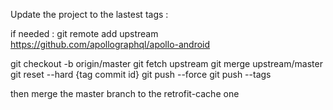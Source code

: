 Update the project to the lastest tags :

if needed : 
git remote add upstream https://github.com/apollographql/apollo-android

git checkout -b origin/master
git fetch upstream
git merge upstream/master
git reset --hard {tag commit id}
git push --force
git push --tags

then merge the master branch to the retrofit-cache one